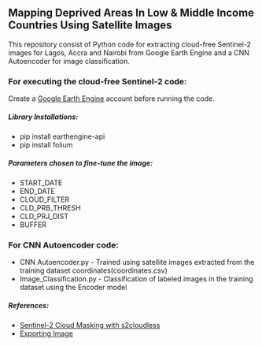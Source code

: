 ## Mapping Deprived Areas In Low & Middle Income Countries Using Satellite Images

This repository consist of Python code for extracting cloud-free Sentinel-2 images for Lagos, Accra and Nairobi from Google Earth Engine and a CNN Autoencoder for image classification.

### For executing the cloud-free Sentinel-2 code:
Create a [Google Earth Engine](https://earthengine.google.com) account before running the code.
##### Library Installations:
* pip install earthengine-api
* pip install folium
##### Parameters chosen to fine-tune the image:
* START_DATE 
* END_DATE 
* CLOUD_FILTER 
* CLD_PRB_THRESH 
* CLD_PRJ_DIST 
* BUFFER

### For CNN Autoencoder code: 
* CNN Autoencoder.py - Trained using satellite images extracted from the training dataset coordinates(coordinates.csv)
* Image_Classification.py - Classification of labeled images in the training dataset using the Encoder model

##### References:
* [Sentinel-2 Cloud Masking with s2cloudless](https://developers.google.com/earth-engine/tutorials/community/sentinel-2-s2cloudless)
* [Exporting Image](https://colab.research.google.com/github/csaybar/EEwPython/blob/dev/10_Export.ipynb#scrollTo=M9EbU74_ESvY)
